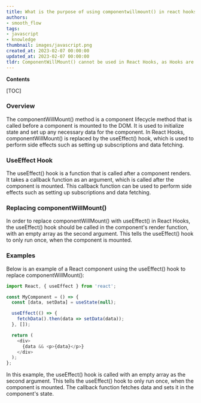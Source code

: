 ```yaml
---
title: What is the purpose of using componentwillmount() in react hooks?
authors:
- smooth_flow
tags:
- javascript
- knowledge
thumbnail: images/javascript.png
created_at: 2023-02-07 00:00:00
updated_at: 2023-02-07 00:00:00
tldr: ComponentWillMount() cannot be used in React Hooks, as Hooks are only available in React version 16.8 and above.
---
```


**Contents**

[TOC]

### Overview

The componentWillMount() method is a component lifecycle method that is called before a component is mounted to the DOM. It is used to initialize state and set up any necessary data for the component. In React Hooks, componentWillMount() is replaced by the useEffect() hook, which is used to perform side effects such as setting up subscriptions and data fetching.

### UseEffect Hook

The useEffect() hook is a function that is called after a component renders. It takes a callback function as an argument, which is called after the component is mounted. This callback function can be used to perform side effects such as setting up subscriptions and data fetching.

### Replacing componentWillMount()

In order to replace componentWillMount() with useEffect() in React Hooks, the useEffect() hook should be called in the component's render function, with an empty array as the second argument. This tells the useEffect() hook to only run once, when the component is mounted.

### Examples

Below is an example of a React component using the useEffect() hook to replace componentWillMount():

```js
import React, { useEffect } from 'react';

const MyComponent = () => {
  const [data, setData] = useState(null);

  useEffect(() => {
    fetchData().then(data => setData(data));
  }, []);

  return (
    <div>
      {data && <p>{data}</p>}
    </div>
  );
};
```

In this example, the useEffect() hook is called with an empty array as the second argument. This tells the useEffect() hook to only run once, when the component is mounted. The callback function fetches data and sets it in the component's state.
